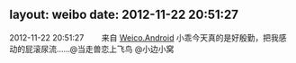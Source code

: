 layout: weibo
date: 2012-11-22 20:51:27
---
2012-11-22 20:51:27  &nbsp;&nbsp;&nbsp;&nbsp;&nbsp;&nbsp; 来自 <a href="http://app.weibo.com/t/feed/l4RWD" rel="nofollow">Weico.Android</a>
小乖今天真的是好殷勤，把我感动的屁滚尿流……@当走兽恋上飞鸟 @小边小窝  ​​​
